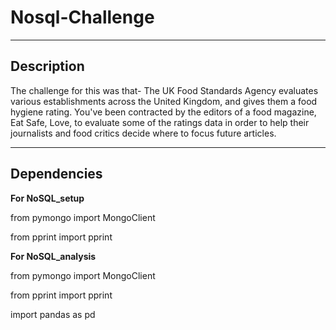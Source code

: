 # Nosql-Challenge

---

## Description

The challenge for this was that- The UK Food Standards Agency evaluates various establishments across the United Kingdom, and gives them a food hygiene rating. You've been contracted by the editors of a food magazine, Eat Safe, Love, to evaluate some of the ratings data in order to help their journalists and food critics decide where to focus future articles.

---

## Dependencies

**For NoSQL_setup**

from pymongo import MongoClient

from pprint import pprint

**For NoSQL_analysis**

from pymongo import MongoClient

from pprint import pprint

import pandas as pd

